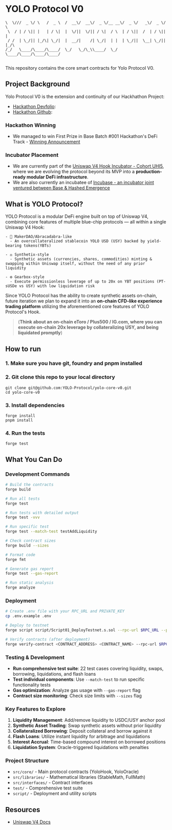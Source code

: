 # YOLO Protocol V0

```___  _ ____  _     ____    ____  ____  ____  _____  ____  ____  ____  _    
\  \///  _ \/ \   /  _ \  /  __\/  __\/  _ \/__ __\/  _ \/   _\/  _ \/ \   
 \  / | / \|| |   | / \|  |  \/||  \/|| / \|  / \  | / \||  /  | / \|| |   
 / /  | \_/|| |_/\| \_/|  |  __/|    /| \_/|  | |  | \_/||  \__| \_/|| |_/\
/_/   \____/\____/\____/  \_/   \_/\_\\____/  \_/  \____/\____/\____/\____/
                                                                           
```

This repository contains the core smart contracts for Yolo Protocol V0.

## Project Background

Yolo Protocol V0 is the extension and continuity of our Hackhathon Project: 
- [Hackathon Devfolio](https://devfolio.co/projects/yolo-protocol-univ-hook-b899):
- [Hackathon Github](https://github.com/alvinyap510/hackathon-yolo-protocol-hook):

### Hackathon Winning
- We managed to win First Prize in Base Batch #001 Hackathon's DeFi Track - [Winning Announcement](https://x.com/base/status/1930340248086831484?s=46&t=z7o3TezWDqEiMiQE-Q3QPQ)


### Incubator Placement
- We are currently part of the [Uniswap V4 Hook Incubator - Cohort UHI5](https://atrium.academy/uniswap), where we are evolving the protocol beyond its MVP into a <b>production-ready modular DeFi infrastructure</b>.
- We are also currently an incubatee of [Incubase - an incubator joint ventured between Base & Hashed Emergence](https://x.com/HashedEM/status/1928437083841888411)

## What is YOLO Protocol?

YOLO Protocol is a modular DeFi engine built on top of Uniswap V4, combining core features of multiple blue-chip protocols — all within a single Uniswap V4 Hook:

    - 🏦 MakerDAO/Abracadabra-like
      - An overcollateralized stablecoin YOLO USD (USY) backed by yield-bearing tokens(YBTs)
  
    - ⚖️ Synthetix-style
      - Synthetic assets (currencies, shares, commodities) minting & swapping within Uniswap itself, without the need of any prior liquidity

    - ⚙️ Gearbox-style
      - Execute permissionless leverage of up to 20x on YBT positions (PT-sUSDe vs USY) with low liquidation risk

Since YOLO Protocol has the ability to create synthetic assets on-chain, future iteration we plan to expand it into an <b>on-chain CFD-like experience trading platform</b> utilizing the aforementioned core features of YOLO Protocol's Hook. 
  > (<b>Think about an on-chain eToro / Plus500 / IG.com, where you can execute on-chain 20x leverage by collateralizing USY, and being liquidated promptly</b>)

## How to run

### 1. Make sure you have git, foundry and pnpm installed

### 2. Git clone this repo to your local directory
```
git clone git@github.com:YOLO-Protocol/yolo-core-v0.git
cd yolo-core-v0
```

### 3. Install dependencies
```
forge install
pnpm install
```

### 4. Run the tests
```
forge test
```

## What You Can Do

### Development Commands

```bash
# Build the contracts
forge build

# Run all tests
forge test

# Run tests with detailed output
forge test -vvv

# Run specific test
forge test --match-test testAddLiquidity

# Check contract sizes
forge build --sizes

# Format code
forge fmt

# Generate gas report
forge test --gas-report

# Run static analysis
forge analyze
```

### Deployment

```bash
# Create .env file with your RPC_URL and PRIVATE_KEY
cp .env.example .env

# Deploy to testnet
forge script script/Script01_DeployTestnet.s.sol --rpc-url $RPC_URL --private-key $PRIVATE_KEY --broadcast

# Verify contracts (after deployment)
forge verify-contract <CONTRACT_ADDRESS> <CONTRACT_NAME> --rpc-url $RPC_URL
```

### Testing & Development

- **Run comprehensive test suite**: 22 test cases covering liquidity, swaps, borrowing, liquidations, and flash loans
- **Test individual components**: Use `--match-test` to run specific functionality tests
- **Gas optimization**: Analyze gas usage with `--gas-report` flag
- **Contract size monitoring**: Check size limits with `--sizes` flag

### Key Features to Explore

1. **Liquidity Management**: Add/remove liquidity to USDC/USY anchor pool
2. **Synthetic Asset Trading**: Swap synthetic assets without prior liquidity
3. **Collateralized Borrowing**: Deposit collateral and borrow against it
4. **Flash Loans**: Utilize instant liquidity for arbitrage and liquidations
5. **Interest Accrual**: Time-based compound interest on borrowed positions
6. **Liquidation System**: Oracle-triggered liquidations with penalties

### Project Structure

- `src/core/` - Main protocol contracts (YoloHook, YoloOracle)
- `src/libraries/` - Mathematical libraries (StableMath, FullMath)
- `src/interfaces/` - Contract interfaces
- `test/` - Comprehensive test suite
- `script/` - Deployment and utility scripts

## Resources
- [Uniswap V4 Docs](https://docs.uniswap.org/contracts/v4/overview)